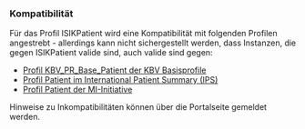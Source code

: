 ### Kompatibilität

Für das Profil ISIKPatient wird eine Kompatibilität mit folgenden Profilen angestrebt - allerdings kann nicht sichergestellt werden, dass Instanzen, die gegen ISIKPatient valide sind, auch valide sind gegen:
* [Profil KBV_PR_Base_Patient der KBV Basisprofile](https://fhir.kbv.de/StructureDefinition/KBV_PR_Base_Patient)
* [Profil Patient im International Patient Summary (IPS)](https://hl7.org/fhir/uv/ips/StructureDefinition-Patient-uv-ips.html)
* [Profil Patient der MI-Initiative](https://www.medizininformatik-initiative.de/fhir/core/modul-person/StructureDefinition/Patient)

Hinweise zu Inkompatibilitäten können über die Portalseite gemeldet werden.